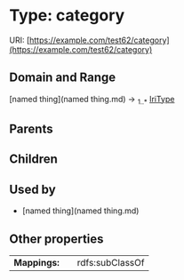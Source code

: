 
# Type: category




URI: [https://example.com/test62/category](https://example.com/test62/category)


## Domain and Range

[named thing](named thing.md) ->  <sub>1..*</sub> [IriType](type/IriType.md)

## Parents


## Children


## Used by

 * [named thing](named thing.md)

## Other properties

|  |  |  |
| --- | --- | --- |
| **Mappings:** | | rdfs:subClassOf |

